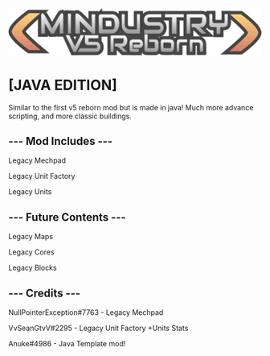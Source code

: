 ![Logo](assets/sprites-override/ui/logo.png)

# [JAVA EDITION]
Similar to the first v5 reborn mod but is made in java!
Much more advance scripting, and more classic buildings.

## --- Mod Includes ---

Legacy Mechpad

Legacy Unit Factory

Legacy Units

## --- Future Contents ---

Legacy Maps

Legacy Cores

Legacy Blocks

## --- Credits ---

NullPointerException#7763 - Legacy Mechpad

VvSeanGtvV#2295 - Legacy Unit Factory +Units Stats

Anuke#4986 - Java Template mod!
